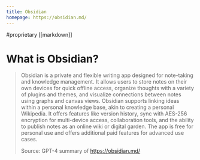 ```yaml
---
title: Obsidian
homepage: https://obsidian.md/
---
```


#proprietary [[markdown]]

# What is Obsidian?

> Obsidian is a private and flexible writing app designed for note-taking and knowledge management. It allows users to store notes on their own devices for quick offline access, organize thoughts with a variety of plugins and themes, and visualize connections between notes using graphs and canvas views. Obsidian supports linking ideas within a personal knowledge base, akin to creating a personal Wikipedia. It offers features like version history, sync with AES-256 encryption for multi-device access, collaboration tools, and the ability to publish notes as an online wiki or digital garden. The app is free for personal use and offers additional paid features for advanced use cases.
>
> Source: GPT-4 summary of https://obsidian.md/
